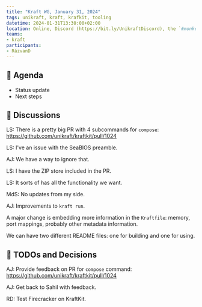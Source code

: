 ```yaml
---
title: "Kraft WG, January 31, 2024"
tags: unikraft, kraft, krafkit, tooling
datetime: 2024-01-31T13:30:00+02:00
location: Online, Discord (https://bit.ly/UnikraftDiscord), the `#monkey-business` voice channel
teams:
- kraft
participants:
- RăzvanD
---
```


## :dart: Agenda

- Status update
- Next steps

## :closed_book: Discussions

LS: There is a pretty big PR with 4 subcommands for `compose`: https://github.com/unikraft/kraftkit/pull/1024

LS: I've an issue with the SeaBIOS preamble.

AJ: We have a way to ignore that.

LS: I have the ZIP store included in the PR.

LS: It sorts of has all the functionality we want.

MdS: No updates from my side.

AJ: Improvements to `kraft run`.

A major change is embedding more information in the `Kraftfile`: memory, port mappings, probably other metadata information.

We can have two different README files: one for building and one for using.

## :wrench: TODOs and Decisions

AJ: Provide feedback on PR for `compose` command: https://github.com/unikraft/kraftkit/pull/1024

AJ: Get back to Sahil with feedback.

RD: Test Firecracker on KraftKit.
